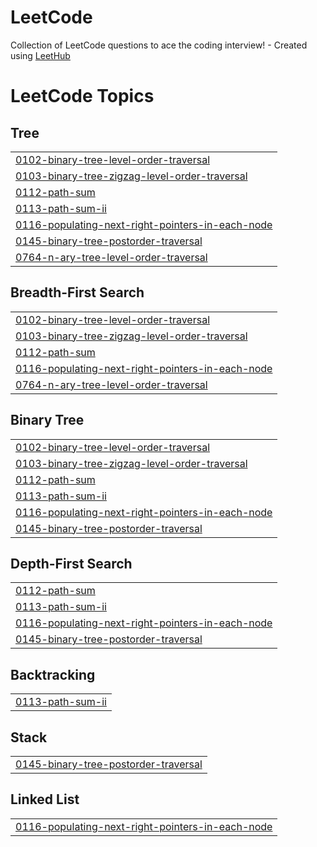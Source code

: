 # LeetCode
Collection of LeetCode questions to ace the coding interview! - Created using [LeetHub](https://github.com/QasimWani/LeetHub)

<!---LeetCode Topics Start-->
# LeetCode Topics
## Tree
|  |
| ------- |
| [0102-binary-tree-level-order-traversal](https://github.com/alpadedhia/LeetCode/tree/master/0102-binary-tree-level-order-traversal) |
| [0103-binary-tree-zigzag-level-order-traversal](https://github.com/alpadedhia/LeetCode/tree/master/0103-binary-tree-zigzag-level-order-traversal) |
| [0112-path-sum](https://github.com/alpadedhia/LeetCode/tree/master/0112-path-sum) |
| [0113-path-sum-ii](https://github.com/alpadedhia/LeetCode/tree/master/0113-path-sum-ii) |
| [0116-populating-next-right-pointers-in-each-node](https://github.com/alpadedhia/LeetCode/tree/master/0116-populating-next-right-pointers-in-each-node) |
| [0145-binary-tree-postorder-traversal](https://github.com/alpadedhia/LeetCode/tree/master/0145-binary-tree-postorder-traversal) |
| [0764-n-ary-tree-level-order-traversal](https://github.com/alpadedhia/LeetCode/tree/master/0764-n-ary-tree-level-order-traversal) |
## Breadth-First Search
|  |
| ------- |
| [0102-binary-tree-level-order-traversal](https://github.com/alpadedhia/LeetCode/tree/master/0102-binary-tree-level-order-traversal) |
| [0103-binary-tree-zigzag-level-order-traversal](https://github.com/alpadedhia/LeetCode/tree/master/0103-binary-tree-zigzag-level-order-traversal) |
| [0112-path-sum](https://github.com/alpadedhia/LeetCode/tree/master/0112-path-sum) |
| [0116-populating-next-right-pointers-in-each-node](https://github.com/alpadedhia/LeetCode/tree/master/0116-populating-next-right-pointers-in-each-node) |
| [0764-n-ary-tree-level-order-traversal](https://github.com/alpadedhia/LeetCode/tree/master/0764-n-ary-tree-level-order-traversal) |
## Binary Tree
|  |
| ------- |
| [0102-binary-tree-level-order-traversal](https://github.com/alpadedhia/LeetCode/tree/master/0102-binary-tree-level-order-traversal) |
| [0103-binary-tree-zigzag-level-order-traversal](https://github.com/alpadedhia/LeetCode/tree/master/0103-binary-tree-zigzag-level-order-traversal) |
| [0112-path-sum](https://github.com/alpadedhia/LeetCode/tree/master/0112-path-sum) |
| [0113-path-sum-ii](https://github.com/alpadedhia/LeetCode/tree/master/0113-path-sum-ii) |
| [0116-populating-next-right-pointers-in-each-node](https://github.com/alpadedhia/LeetCode/tree/master/0116-populating-next-right-pointers-in-each-node) |
| [0145-binary-tree-postorder-traversal](https://github.com/alpadedhia/LeetCode/tree/master/0145-binary-tree-postorder-traversal) |
## Depth-First Search
|  |
| ------- |
| [0112-path-sum](https://github.com/alpadedhia/LeetCode/tree/master/0112-path-sum) |
| [0113-path-sum-ii](https://github.com/alpadedhia/LeetCode/tree/master/0113-path-sum-ii) |
| [0116-populating-next-right-pointers-in-each-node](https://github.com/alpadedhia/LeetCode/tree/master/0116-populating-next-right-pointers-in-each-node) |
| [0145-binary-tree-postorder-traversal](https://github.com/alpadedhia/LeetCode/tree/master/0145-binary-tree-postorder-traversal) |
## Backtracking
|  |
| ------- |
| [0113-path-sum-ii](https://github.com/alpadedhia/LeetCode/tree/master/0113-path-sum-ii) |
## Stack
|  |
| ------- |
| [0145-binary-tree-postorder-traversal](https://github.com/alpadedhia/LeetCode/tree/master/0145-binary-tree-postorder-traversal) |
## Linked List
|  |
| ------- |
| [0116-populating-next-right-pointers-in-each-node](https://github.com/alpadedhia/LeetCode/tree/master/0116-populating-next-right-pointers-in-each-node) |
<!---LeetCode Topics End-->